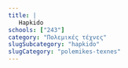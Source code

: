```yaml
---
title: |
   Hapkido
schools: ["243"]
category: "Πολεμικές τέχνες"
slugSubcategory: "hapkido"
slugCategory: "polemikes-texnes"
---
```


